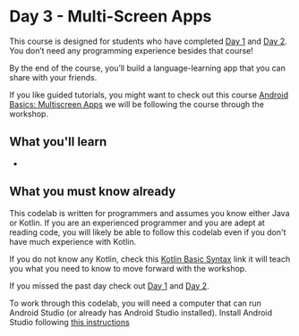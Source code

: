 # Day 3 - Multi-Screen Apps

This course is designed for students who have completed [Day 1](https://github.com/WomenWhoCode/AndroidWorkshops_BCN/blob/master/Day1%20-%20Kotlin%20Basics/README.md) and [Day 2](https://github.com/WomenWhoCode/AndroidWorkshops_BCN/blob/master/Day%202%20-%20Android%20Basics/README.md). You don’t need any programming experience besides that course!

By the end of the course, you’ll build a language-learning app that you can share with your friends. 

If you like guided tutorials, you might want to check out this course [Android Basics: Multiscreen Apps](https://eu.udacity.com/course/android-basics-multiscreen-apps--ud839)  we will be following the course through the workshop.  

## What you'll learn

- 

## What you must know already

This codelab is written for programmers and assumes you know either Java or Kotlin. If you are an experienced programmer and you are adept at reading code, you will likely be able to follow this codelab even if you don't have much experience with Kotlin.

If you do not know any Kotlin, check this [Kotlin Basic Syntax](https://kotlinlang.org/docs/reference/basic-syntax.html) link it will teach you what you need to know to move forward with the workshop. 

If you missed the past day check out [Day 1](https://github.com/WomenWhoCode/AndroidWorkshops_BCN/blob/master/Day%201%20-%20Kotlin%20Basics/Day1.md) and [Day 2](https://github.com/WomenWhoCode/AndroidWorkshops_BCN/blob/master/Day%202%20-%20Android%20Basics/Day2.md). 

To work through this codelab, you will need a computer that can run Android Studio (or already has Android Studio installed). Install Android Studio following [this instructions](https://github.com/WomenWhoCode/AndroidWorkshops_BCN/blob/master/Installation.md)
